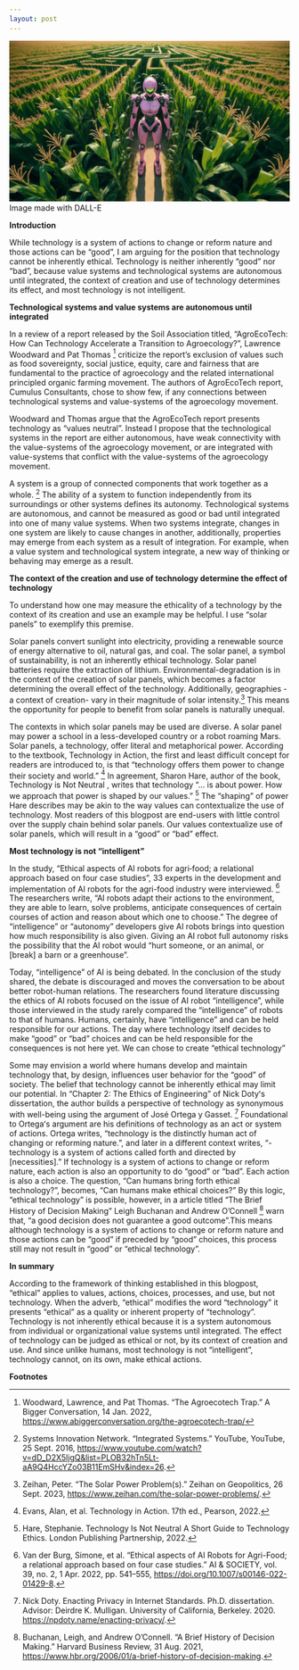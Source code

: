 ```yaml
---
layout: post
---
```


![alt text](/assets/pinkrobotincornmaze.jpg)
Image made with DALL-E

**Introduction**

While technology is a system of actions to change or reform nature and those actions can be “good”, I am arguing for the position that technology cannot be inherently ethical. Technology is neither inherently “good” nor “bad”, because value systems and technological systems are autonomous until integrated, the context of creation and use of technology determines its effect, and most  technology is not intelligent. 

**Technological systems and value systems are autonomous until integrated**

In a review of a report released by the Soil Association titled, “AgroEcoTech: How Can Technology Accelerate a Transition to Agroecology?”, Lawrence Woodward and Pat Thomas [^1] criticize the report’s exclusion of values such as food sovereignty, social justice, equity, care and fairness that are fundamental to the practice of agroecology and the related international principled organic farming movement. The authors of AgroEcoTech report, Cumulus Consultants, chose to show few, if any connections between technological systems and value-systems of the agroecology movement. 

Woodward and Thomas argue that the AgroEcoTech report presents technology as “values neutral”. Instead I propose that the technological systems in the report are either autonomous, have weak connectivity with the value-systems of the agroecology movement, or are integrated with value-systems that conflict with the value-systems of the agroecology movement. 

A system is a group of connected components that work together as a whole. [^2] The ability of a system to function independently from its surroundings or other systems defines its autonomy. Technological systems are autonomous, and cannot be measured as good or bad until integrated into one of many value systems. When two systems integrate, changes in one system are likely to cause changes in another, additionally, properties may emerge from each system as a result of integration. For example, when a value system and technological system integrate, a new way of thinking or behaving may emerge as a result.  

**The context of the creation and use of technology determine the effect of technology**

To understand how one may measure the ethicality of a technology by the context of its creation and use an example may be helpful. I use “solar panels” to exemplify this premise. 

Solar panels convert sunlight into electricity, providing a renewable source of energy alternative to oil, natural gas, and coal. The solar panel, a symbol of sustainability, is not an inherently ethical technology. Solar panel batteries require the extraction of lithium. Environmental-degradation is in the context of the creation of solar panels, which becomes a factor  determining the overall effect of the technology. Additionally, geographies -a context of creation- vary in their magnitude of solar intensity.[^3] This means the opportunity for people to benefit from solar panels is naturally unequal.

The contexts in which solar panels may be used are diverse. A solar panel may power a school in a less-developed country or a robot roaming Mars. Solar panels, a technology, offer literal and metaphorical power. According to the textbook, Technology in Action, the first and least difficult concept for readers are introduced to, is that “technology offers them power to change their society and world.” [^4] In agreement, Sharon Hare, author of the book, Technology is Not Neutral , writes that technology “... is about power. How we approach that power is shaped by our values.” [^5] The “shaping” of power Hare describes may be akin to the way values can contextualize the use of technology. Most readers of this blogpost are end-users with little control over the supply chain behind solar panels. Our values contextualize use of solar panels, which will result in a “good” or “bad” effect.

**Most technology is not “intelligent”**

In the study, “Ethical aspects of AI robots for agri‑food; a relational approach based on four case studies”, 33 experts in the development and implementation of AI robots for the agri-food industry were interviewed. [^6] The researchers write, “AI robots adapt their actions to the environment, they are able to learn, solve problems, anticipate consequences of certain courses of action and reason about which one to choose.” The degree of “intelligence” or “autonomy” developers give AI robots brings into question how much responsibility is also given. Giving an AI robot full autonomy risks the possibility that the AI robot would “hurt someone, or an animal, or [break] a barn or a greenhouse”. 

Today, “intelligence” of AI is being debated. In the conclusion of the study shared, the debate is discouraged and moves the conversation to be about better robot-human relations.  The researchers found literature discussing the ethics of AI robots focused on the issue of AI robot “intelligence”, while those interviewed in the study rarely compared the “intelligence” of robots to that of humans. Humans, certainly, have “intelligence” and can be held responsible for our actions. The day where technology itself decides to make “good” or “bad” choices and can be held responsible for the consequences is not here yet.
We can chose to create “ethical technology”

Some may envision a world where humans develop and maintain technology that, by design, influences user behavior for the “good” of society. The belief that technology cannot be inherently ethical may limit our potential. In “Chapter 2: The Ethics of Engineering” of Nick Dotyʻs dissertation, the author builds a perspective of technology as synonymous with well-being using the argument of José Ortega y Gasset. [^7] Foundational to Ortegaʻs argument are his definitions of technology as an act or system of actions. Ortega writes, “technology is the distinctly human act of changing or reforming nature.”, and later in a different context writes, “- technology is a system of actions called forth and directed by [necessities].” If technology is a system of actions to change or reform nature, each action is also an opportunity to do “good” or “bad”. Each action is also a choice. The question, “Can humans bring forth ethical technology?”, becomes, “Can humans make ethical choices?” By this logic, “ethical technology” is possible, however, in a article titled “The Brief History of Decision Making” Leigh Buchanan and Andrew O’Connell [^8] warn that, “a good decision does not guarantee a good outcome”.This means although technology is a system of actions to change or reform nature and those actions can be “good” if preceded by “good” choices, this process still may not result in “good” or “ethical technology”.

**In summary**

According to the framework of thinking established in this blogpost, “ethical” applies to values, actions, choices, processes, and use, but not technology. When the adverb, “ethical” modifies the word “technology” it presents “ethical” as a quality or inherent property of “technology”. Technology is not inherently ethical because it is a system autonomous from individual or organizational value systems until integrated. The effect of technology can be judged as ethical or not, by its context of creation and use. And since unlike humans, most technology is not “intelligent”, technology cannot, on its own, make ethical actions. 

**Footnotes**

[^1]: Woodward, Lawrence, and Pat Thomas. “The Agroecotech Trap.” A Bigger Conversation, 14 Jan. 2022, https://www.abiggerconversation.org/the-agroecotech-trap/
[^2]: Systems Innovation Network. “Integrated Systems.” YouTube, YouTube, 25 Sept. 2016, https://www.youtube.com/watch?v=dD_D2X5ljgQ&list=PLOB32hTn5Lt-aA9Q4HccYZo03B11EmSHv&index=26. 
[^3]: Zeihan, Peter. “The Solar Power Problem(s).” Zeihan on Geopolitics, 26 Sept. 2023, https://www.zeihan.com/the-solar-power-problems/. 
[^4]: Evans, Alan, et al. Technology in Action. 17th ed., Pearson, 2022.
[^5]: Hare, Stephanie. Technology Is Not Neutral A Short Guide to Technology Ethics. London Publishing Partnership, 2022. 
[^6]: Van der Burg, Simone, et al. “Ethical aspects of AI Robots for Agri-Food; a relational approach based on four case studies.” AI &amp; SOCIETY, vol. 39, no. 2, 1 Apr. 2022, pp. 541–555, https://doi.org/10.1007/s00146-022-01429-8. 
[^7]: Nick Doty. Enacting Privacy in Internet Standards. Ph.D. dissertation. Advisor: Deirdre K. Mulligan. University of California, Berkeley. 2020. https://npdoty.name/enacting-privacy/.
[^8]: Buchanan, Leigh, and Andrew O’Connell. “A Brief History of Decision Making.” Harvard Business Review, 31 Aug. 2021, https://www.hbr.org/2006/01/a-brief-history-of-decision-making. 

